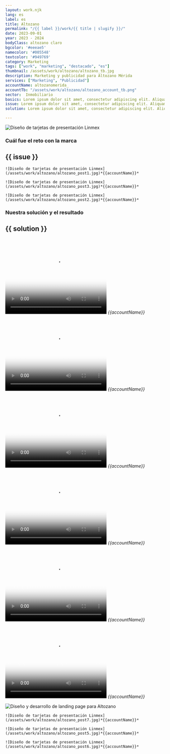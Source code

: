 ```yaml
---
layout: work.njk 
lang: es
label: es
title: Altozano
permalink: "/{{ label }}/work/{{ title | slugify }}/"
date: 2023-09-01
year: 2023 - 2024
bodyClass: altozano claro
bgcolor: '#eeeae5'
namecolor: '#005548'
textcolor: '#949769'
category: Marketing
tags: ["work", "marketing", "destacado", "es"]
thumbnail: /assets/work/altozano/altozano_tb.jpg
description: Marketing y publicidad para Altozano Mérida
services: ["Marketing", "Publicidad"]
accountName: altozanomerida_
accountTb: "/assets/work/altozano/altozano_account_tb.png"
sector:  Inmobiliario
basics: Lorem ipsum dolor sit amet, consectetur adipiscing elit. Aliquam vulputate massa eget quam congue, ut fermentum risus placerat. Aliquam molestie sodales tincidunt. Quisque lectus enim, mattis at gravida id, porta in est. Donec eros ipsum, cursus a purus id, porttitor euismod metus. Maecenas ut erat molestie nibh finibus feugiat.
issue: Lorem ipsum dolor sit amet, consectetur adipiscing elit. Aliquam vulputate massa eget quam congue, ut fermentum risus placerat. Aliquam molestie sodales tincidunt. Quisque lectus enim, mattis at gravida id, porta in est. Donec eros ipsum, cursus a purus id, porttitor euismod metus. Maecenas ut erat molestie nibh finibus feugiat.
solution: Lorem ipsum dolor sit amet, consectetur adipiscing elit. Aliquam vulputate massa eget quam congue, ut fermentum risus placerat. Aliquam molestie sodales tincidunt. Quisque lectus enim, mattis at gravida id, porta in est. Donec eros ipsum, cursus a purus id, porttitor euismod metus. Maecenas ut erat molestie nibh finibus feugiat.

---
```


![Diseño de tarjetas de presentación Linmex](/assets/work/altozano/altozano_portada_mkt.jpg)

<div class="column__2">
    <div class="col__left">
        <h3>Cuál fue el reto con la marca</h3>
    </div>
    <div class="col__right">
        <h2>{{ issue }}</h2>
    </div>
</div>

<div class="column__3__mkt">
    
    ![Diseño de tarjetas de presentación Linmex](/assets/work/altozano/altozano_post1.jpg)*{{accountName}}*

    ![Diseño de tarjetas de presentación Linmex](/assets/work/altozano/altozano_post3.jpg)*{{accountName}}*
    
    ![Diseño de tarjetas de presentación Linmex](/assets/work/altozano/altozano_post2.jpg)*{{accountName}}*

</div>


<div class="column__2 work__column__2">
    <div class="col__left">
        <h3>Nuestra solución y el resultado</h3>
    </div>
    <div class="col__right">
        <h2>{{ solution }}</h2>
    </div>
</div>


<div class="column__3__mkt">
    <div class="video__wrapper">
        <div class="picture">
            <video width="320" height="240" controls playsinline x-webkit-airplay="allow" poster="/assets/work/altozano/yoga_altozano_poster.jpg">
                <source src="/assets/work/altozano/yoga_altozano.mp4" type="video/mp4">
                Tu navegador no logró reproducir este video, considera actualizarlo a una versión más reciente
            </video>
            <em>{{accountName}}</em>
        </div>
    </div>
    <div class="video__wrapper">
        <div class="picture">
            <video width="320" height="240" controls playsinline x-webkit-airplay="allow" poster="/assets/work/altozano/salones_altozano_poster.jpg">
                <source src="/assets/work/altozano/salones_altozano.mp4" type="video/mp4">
                Tu navegador no logró reproducir este video, considera actualizarlo a una versión más reciente
            </video>
            <em>{{accountName}}</em>
        </div>
    </div>
    <div class="video__wrapper">
        <div class="picture">
            <video width="320" height="240" controls playsinline x-webkit-airplay="allow" poster="/assets/work/altozano/altozano_reel_tenis_poster.jpg">
                <source src="/assets/work/altozano/altozano_reel_tenis.mp4" type="video/mp4">
                Tu navegador no logró reproducir este video, considera actualizarlo a una versión más reciente
            </video>
            <em>{{accountName}}</em>
        </div>
    </div>
</div>


<div class="column__3__mkt">
    <div class="video__wrapper">
        <div class="picture">
            <video width="320" height="240" controls playsinline x-webkit-airplay="allow" poster="/assets/work/altozano/tutorial_altozano_poster.jpg">
                <source src="/assets/work/altozano/tutorial_altozano.mp4" type="video/mp4">
                Tu navegador no logró reproducir este video, considera actualizarlo a una versión más reciente
            </video>
            <em>{{accountName}}</em>
        </div>
    </div>
    <div class="video__wrapper">
        <div class="picture">
            <video width="320" height="240" controls playsinline x-webkit-airplay="allow" poster="/assets/work/altozano/marzo_inmo_vertical_poster.jpg">
                <source src="/assets/work/altozano/marzo_inmo_vertical.mp4" type="video/mp4">
                Tu navegador no logró reproducir este video, considera actualizarlo a una versión más reciente
            </video>
            <em>{{accountName}}</em>
        </div>
    </div>
    <div class="video__wrapper">
        <div class="picture">
            <video width="320" height="240" controls playsinline x-webkit-airplay="allow" poster="/assets/work/altozano/preventa_altozano_poster.jpg">
                <source src="/assets/work/altozano/preventa_altozano.mp4" type="video/mp4">
                Tu navegador no logró reproducir este video, considera actualizarlo a una versión más reciente
            </video>
            <em>{{accountName}}</em>
        </div>
    </div>
</div>

![Diseño y desarrollo de landing page para Altozano](/assets/work/altozano/altozano_landing_page.jpg)

<div class="column__3__mkt">
    
    ![Diseño de tarjetas de presentación Linmex](/assets/work/altozano/altozano_post7.jpg)*{{accountName}}*

    ![Diseño de tarjetas de presentación Linmex](/assets/work/altozano/altozano_post5.jpg)*{{accountName}}*
    
    ![Diseño de tarjetas de presentación Linmex](/assets/work/altozano/altozano_post6.jpg)*{{accountName}}*

</div>